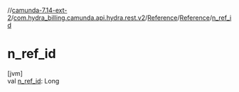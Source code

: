 //[camunda-7.14-ext-2](../../../../index.md)/[com.hydra_billing.camunda.api.hydra.rest.v2](../../index.md)/[Reference](../index.md)/[Reference](index.md)/[n_ref_id](n_ref_id.md)

# n_ref_id

[jvm]\
val [n_ref_id](n_ref_id.md): Long
